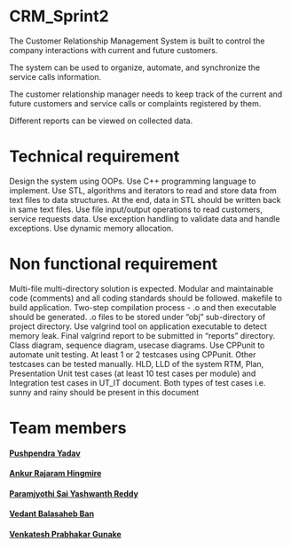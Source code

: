 # CRM_Sprint2

The Customer Relationship Management System is built to control the company interactions with current and future customers. 

The system can be used to organize, automate, and synchronize the service calls information. 

The customer relationship manager needs to keep track of the current and future customers and service calls or complaints registered by them. 

Different reports can be viewed on collected data.

# Technical requirement
Design the system using OOPs. Use C++ programming language to implement.
Use STL, algorithms and iterators to read and store data from text files to data structures. At the end, data in STL should be written back in same text files.
Use file input/output operations to read customers, service requests data.
Use exception handling to validate data and handle exceptions.
Use dynamic memory allocation.

# Non functional requirement
Multi-file multi-directory solution is expected. Modular and maintainable code (comments) and all coding standards should be followed.
makefile to build application. Two-step compilation process - .o and then executable should be generated. .o files to be stored under “obj” sub-directory of project directory.
Use valgrind tool on application executable to detect memory leak. Final valgrind report to be submitted in “reports” directory.
Class diagram, sequence diagram, usecase diagrams.
Use CPPunit to automate unit testing. At least 1 or 2 testcases using CPPunit. Other testcases can be tested manually.
HLD, LLD of the system
RTM, Plan, Presentation 
Unit test cases (at least 10 test cases per module) and Integration test cases in UT_IT document. Both types of test cases i.e. sunny and rainy should be present in this document

# Team members

#### [Pushpendra Yadav](https://www.linkedin.com/in/pushpendra-yadav-2031971ba/)

#### [Ankur Rajaram Hingmire](https://www.linkedin.com/in/ankur-h-4a5b69105/)

#### [Paramjyothi Sai Yashwanth Reddy](https://www.linkedin.com/in/saiyashwanthreddy18/)

#### [Vedant Balasaheb Ban](https://www.linkedin.com/in/vedant-ban-2b76001b4/)

#### [Venkatesh Prabhakar Gunake](https://www.linkedin.com/in/venkatesh-gunake-193831178/)
